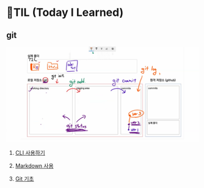 # 🌱TIL (Today I Learned)

## git

![58](readme.assets/58.png)

1. [CLI 사용하기](./startcamp/CLI.md)

2. [Markdown 사용](./startcamp/markdown.md)

3. [Git 기초](./startcamp/git.md)